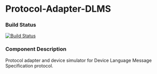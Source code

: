 # Protocol-Adapter-DLMS

### Build Status

[![Build Status](http://54.77.62.182/job/OSGP_Protocol-Adapter-DLMS_master/badge/icon?style=plastic)](http://54.77.62.182/job/OSGP_Protocol-Adapter-DLMS_master)

### Component Description

Protocol adapter and device simulator for Device Language Message Specification protocol.
